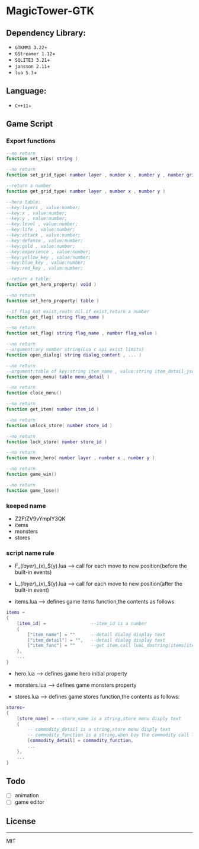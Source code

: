 # MagicTower-GTK

## Dependency Library:
-  ```GTKMM3 3.22```+ 
-  ```GStreamer 1.12```+
-  ```SQLITE3 3.21```+
-  ```jansson 2.11```+
-  ```lua 5.3```+

## Language: 
- ```C++11```+

## Game Script

### Export functions

```lua
--no return
function set_tips( string )

--no return
function set_grid_type( number layer , number x , number y , number grid_id )

--return a number
function get_grid_type( number layer , number x , number y )

--hero table:
--key:layers , value:number;
--key:x , value:number;
--key:y , value:number;
--key:level , value:number;
--key:life , value:number;
--key:attack , value:number;
--key:defense , value:number;
--key:gold , value:number;
--key:experience , value:number;
--key:yellow_key , value:number;
--key:blue_key , value:number;
--key:red_key , value:number;

--return a table:
function get_hero_property( void )

--no return
function set_hero_property( table )

--if flag not exist,reutn nil.if exist,return a number
function get_flag( string flag_name )

--no return
function set_flag( string flag_name , number flag_value )

--no return
--argument:any number string(Lua c api exist limits)
function open_dialog( string dialog_content , ... )

--no return
--argument:table of key:string item_name , value:string item_detail_json
function open_menu( table menu_detail )

--no return
function close_menu()

--no return
function get_item( number item_id )

--no return
function unlock_store( number store_id )

--no return
function lock_store( number store_id )

--no return
function move_hero( number layer , number x , number y )

--no return
function game_win()

--no return
function game_lose()
```

### keeped name
- Z2FtZV9vYmplY3QK
- items
- monsters
- stores

### script name rule

- F_$(layer)\_$(x)\_$(y).lua  --> call for each move to new position(before the built-in events)

- L_$(layer)\_$(x)\_$(y).lua  --> call for each move to new position(after the built-in event)

- items.lua --> defines game items function,the contents as follows:

```lua
items =
{
    [item_id] =                 --item_id is a number
    {
        ["item_name"] = ""      --detail dialog display text
        ["item_detail"] = "",   --detail dialog display text
        ["item_func"] = ""      --get item,call luaL_dostring(items[item_id].item_func)
    },
    ...
}
```

- hero.lua --> defines game hero initial property

- monsters.lua --> defines game monsters property

- stores.lua --> defines game stores function,the contents as follows:
```lua
stores=
{
    [store_name] = --store_name is a string,store menu disply text
    {
        -- commodity_detail is a string,store menu disply text
        -- commodity_function is a string,when buy the commodity call luaL_dostring(stores[store_name].commodity_detail)
        [commodity_detail] = commodity_function,
        ...
    },
    ...
}
```

## Todo
- [ ] animation
- [ ] game editor

## License
----

MIT
